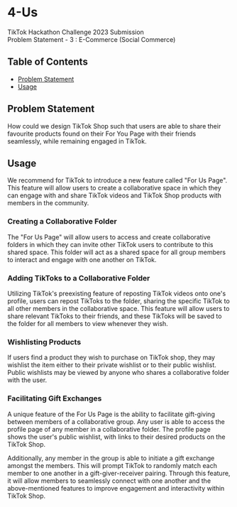 # 4-Us
TikTok Hackathon Challenge 2023 Submission<br>
Problem Statement - 3 : E-Commerce (Social Commerce)

## Table of Contents
- [Problem Statement](#ProblemStatement)
- [Usage](#Usage)

## Problem Statement
How could we design TikTok Shop such that users are able to share their favourite products found on their For You Page with their friends seamlessly, while remaining engaged in TikTok. 

## Usage
We recommend for TikTok to introduce a new feature called "For Us Page". This feature will allow users to create a collaborative space in which they can engage with and share TikTok videos and TikTok Shop products with members in the community.<br>

### Creating a Collaborative Folder
The "For Us Page" will allow users to access and create collaborative folders in which they can invite other TikTok users to contribute to this shared space. This folder will act as a shared space for all group members to interact and engage with one another on TikTok.<br>

### Adding TikToks to a Collaborative Folder
Utilizing TikTok's preexisting feature of reposting TikTok videos onto one's profile, users can repost TikToks to the folder, sharing the specific TikTok to all other members in the collaborative space. This feature will allow users to share relevant TikToks to their friends, and these TikToks will be saved to the folder for all members to view whenever they wish.<br>

### Wishlisting Products
If users find a product they wish to purchase on TikTok shop, they may wishlist the item either to their private wishlist or to their public wishlist. Public wishlists may be viewed by anyone who shares a collaborative folder with the user.

### Facilitating Gift Exchanges
A unique feature of the For Us Page is the ability to facilitate gift-giving between members of a collaborative group. Any user is able to access the profile page of any member in a collaborative folder. The profile page shows the user's public wishlist, with links to their desired products on the TikTok Shop.<br>

Additionally, any member in the group is able to initiate a gift exchange amongst the members. This will prompt TikTok to randomly match each member to one another in a gift-giver-receiver pairing. Through this feature, it will allow members to seamlessly connect with one another and the above-mentioned features to improve engagement and interactivity within TikTok Shop.

